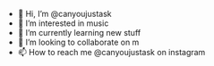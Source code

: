 - 👋 Hi, I’m @canyoujustask
- 👀 I’m interested in music
- 🌱 I’m currently learning new stuff
- 💞️ I’m looking to collaborate on m
- 📫 How to reach me @canyoujustask on instagram

<!---
lolanzo/lolanzo is a ✨ special ✨ repository because its `README.md` (this file) appears on your GitHub profile.
You can click the Preview link to take a look at your changes.
--->
